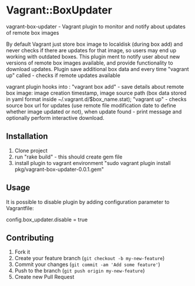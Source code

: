 # Vagrant::BoxUpdater

  vagrant-box-updater - Vagrant plugin to monitor and notify about updates of remote box images

  By default Vagrant just store box image to localdisk (during box add) and never checks if there are updates for that image, so users may end up working with outdated boxes.
  This plugin ment to notify user about new versions of remote box images available, and provide functionality to download updates. 
  Plugin save additional box data and every time "vagrant up" called - checks if remote updates available
  
  vagrant plugin hooks into :
	"vagrant box add" - save details about remote box image: image creation timestamp, image source path (box data stored in yaml format inside ~/.vagrant.d/$box_name.stat);
	"vagrant up" -	checks source box url for updates (use remote file modification date to define whether image updated or not), 
					when update found - print message and optionally perform interactive download.
 

## Installation

1) Clone project
2) run "rake build" - this should create gem file
3) install plugin to vagrant environment "sudo vagrant  plugin install pkg/vagrant-box-updater-0.0.1.gem" 

## Usage

It is possible to disable plugin by adding configuration parameter to Vagrantfile:

config.box_updater.disable = true

## Contributing

1. Fork it
2. Create your feature branch (`git checkout -b my-new-feature`)
3. Commit your changes (`git commit -am 'Add some feature'`)
4. Push to the branch (`git push origin my-new-feature`)
5. Create new Pull Request
